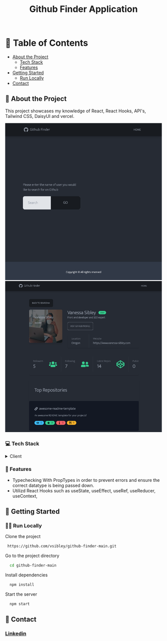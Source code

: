 <div align="center">
  <h1>Github Finder Application</h1>
<br />
</div>

<div align="left">

<!-- Table of Contents -->
# :notebook_with_decorative_cover: Table of Contents

- [About the Project](#star2-about-the-project)
  * [Tech Stack](#computer-tech-stack)
  * [Features](#dart-features)
- [Getting Started](#toolbox-getting-started)
  * [Run Locally](#running_woman-run-locally)
- [Contact](#wave-contact)
  

<!-- About -->
## :star2: About the Project

<p>This project showcases my knowledge of React, React Hooks, API's, Tailwind CSS, DaisyUI and vercel.
</p>

<div align="center"> 
  <img src="/public/assets/project1.png" alt='Screenshot of github fined application' />
  <img src="/public/assets/project2.png"  alt='Screenshot of github fined application'/>
</div>


<!-- TechStack Used -->
### :computer: Tech Stack

<details>
  <summary>Client</summary>
  <ul>
    <li><a href="https://reactjs.org/">React.js</a></li>
    <li><a href="https://docs.github.com/en/rest">Github API</a></li>
    <li><a href="https://tailwindcss.com/">TailwindCSS</a></li>
    <li><a href="https://daisyui.com/">daisyUI</a></li>
  </ul>
</details>



<!-- Features -->
### :dart: Features

- Typechecking With PropTypes in order to prevent errors and ensure the correct datatype is being passed down.
- Utilizd React Hooks such as useState, useEffect, useRef, useReducer, useContext, 




<!-- Getting Started -->
## 	:toolbox: Getting Started

<!-- Run Locally -->
### :running_woman: Run Locally

Clone the project

```bash
 https://github.com/vsibley/github-finder-main.git
```

Go to the project directory

```bash
  cd github-finder-main
```

Install dependencies

```bash
  npm install
```

Start the server

```bash
  npm start
```

<!-- Contact -->
## :wave: Contact

<h3><a href='https://www.linkedin.com/in/vanessa-sibley/' >Linkedin</a></h3>


